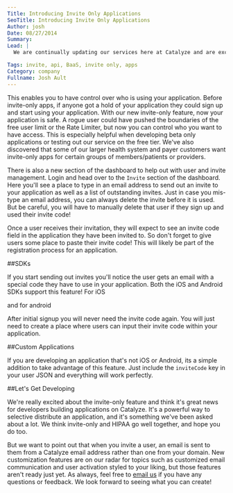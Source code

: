 ```yaml
---
Title: Introducing Invite Only Applications
SeoTitle: Introducing Invite Only Applications
Author: josh
Date: 08/27/2014
Summary: 
Lead: |
  We are continually updating our services here at Catalyze and are excited to announce a new feature we just rolled out for our HIPAA compliant API, or mobile Backend as a Service - Invite only apps! Now after you create an application in the [dashboard](https://dashboard.catalyze.io/) you can check the `Invite-only` box by editing the app and you're all set.

Tags: invite, api, BaaS, invite only, apps
Category: company
Fullname: Josh Ault
---
```

This enables you to have control over who is using your application. Before invite-only apps, if anyone got a hold of your application they could sign up and start using your application. With our new invite-only feature, now your application is safe.  A rogue user could have pushed the boundaries of the free user limit or the Rate Limiter, but now you can control who you want to have access. This is especially helpful when developing beta only applications or testing out our service on the free tier. We've also discovered that some of our larger health system and payer customers want invite-only apps for certain groups of members/patients or providers.

There is also a new section of the dashboard to help out with user and invite management. Login and head over to the `Invite` section of the dashboard. Here you'll see a place to type in an email address to send out an invite to your application as well as a list of outstanding invites. Just in case you mis-type an email address, you can always delete the invite before it is used. But be careful, you will have to manually delete that user if they sign up and used their invite code!

Once a user receives their invitation, they will expect to see an invite code field in the application they have been invited to. So don't forget to give users some place to paste their invite code! This will likely be part of the registration process for an application.

##SDKs

If you start sending out invites you'll notice the user gets an email with a special code they have to use in your application. Both the iOS and Android SDKs support this feature! For iOS

<script src="https://gist.github.com/jault3/c1e9b7385680e7afd172.js"></script>

and for android

<script src="https://gist.github.com/jault3/1fb7d9dc6fa4d4760013.js"></script>

After initial signup you will never need the invite code again. You will just need to create a place where users can input their invite code within your application.

##Custom Applications

If you are developing an application that's not iOS or Android, its a simple addition to take advantage of this feature. Just include the `inviteCode` key in your user JSON and everything will work perfectly.

##Let's Get Developing

We're really excited about the invite-only feature and think it's great news for developers building applications on Catalyze. It's a powerful way to selective distribute an application, and it's something we've been asked about a lot. We think invite-only and HIPAA go well together, and hope you do too.

But we want to point out that when you invite a user, an email is sent to them from a Catalyze email address rather than one from your domain. New customization features are on our radar for topics such as customized email communication and user activation styled to your liking, but those features aren't ready just yet. As always, feel free to [email us](mailto:hello@catalyze.io) if you have any questions or feedback. We look forward to seeing what you can create!

